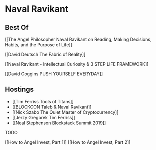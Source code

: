 # Naval Ravikant

## Best Of

[[The Angel Philosopher Naval Ravikant on Reading, Making Decisions, Habits, and the Purpose of Life]]

[[David Deutsch The Fabric of Reality]]

[[Naval Ravikant - Intellectual Curiosity & 3 STEP LIFE FRAMEWORK]]

[[David Goggins PUSH YOURSELF EVERYDAY]]


## Hostings

- [[Tim Ferriss Tools of Titans]]
- [[BLOCKCON Taleb & Naval Ravikant]]
- [[Nick Szabo The Quiet Master of Cryptocurrency]]
- [[Jerzy Gregorek Tim Ferriss]]
- [[Neal Stephenson Blockstack Summit 2019]]


TODO

[[How to Angel Invest, Part 1]]
[[How to Angel Invest, Part 2]]